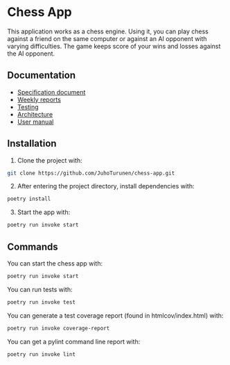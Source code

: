 # Chess App

This application works as a chess engine. Using it, you can play chess against a friend on the same computer or against an AI opponent with varying difficulties. The game keeps score of your wins and losses against the AI opponent.

## Documentation
- [Specification document](https://github.com/JuhoTurunen/ot-harjoitustyo/blob/main/documentation/specifications.md)
- [Weekly reports](https://github.com/JuhoTurunen/ot-harjoitustyo/blob/main/documentation/weekly_reports/)
- [Testing](https://github.com/JuhoTurunen/ot-harjoitustyo/blob/main/documentation/testing.md)
- [Architecture](https://github.com/JuhoTurunen/ot-harjoitustyo/blob/main/documentation/architecture.md)
- [User manual](https://github.com/JuhoTurunen/ot-harjoitustyo/blob/main/documentation/user_manual.md)


## Installation

1. Clone the project with:

```bash
git clone https://github.com/JuhoTurunen/chess-app.git
```

2. After entering the project directory, install dependencies with:
   
```bash
poetry install
```

3. Start the app with:

```bash
poetry run invoke start
```

## Commands

You can start the chess app with:

```bash
poetry run invoke start
```

You can run tests with:

```bash
poetry run invoke test
```

You can generate a test coverage report (found in htmlcov/index.html) with:

```bash
poetry run invoke coverage-report
```

You can get a pylint command line report with:

```bash
poetry run invoke lint
```
